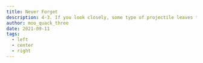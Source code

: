 ```yaml
---
title: Never Forget
description: 4-3. If you look closely, some type of projectile leaves the plane just before it hits the tower. Also, jet fuel can't melt steel beams.
author: moo_quack_three
date: 2021-09-11
tags:
  - left
  - center
  - right
---
```

